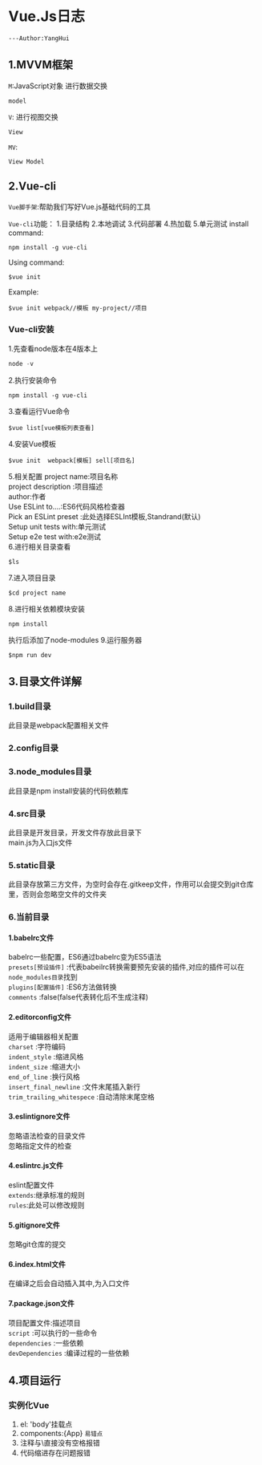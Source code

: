 # Vue.Js日志
    ---Author:YangHui
## 1.MVVM框架
`M`:JavaScript对象 进行数据交换 <pre><code>model</code></pre>
`V`: 进行视图交换<pre><code>View</code></pre>
`MV`: <pre><code>View Model</code></pre>
## 2.Vue-cli
`Vue脚手架`:帮助我们写好Vue.js基础代码的工具

`Vue-cli`功能：
1.目录结构
2.本地调试
3.代码部署
4.热加载
5.单元测试
install command:
<pre><code>npm install -g vue-cli</code></pre>
Using command:
<pre><code>$vue init <template-name><project-name> </code></pre> 
Example: 
<pre><code>$vue init webpack//模板 my-project//项目 </code></pre> 
### Vue-cli安装
1.先查看node版本在4版本上
``` Node.js
node -v
```
2.执行安装命令
``` npm
npm install -g vue-cli
```
3.查看运行Vue命令
``` Vue
$vue list[vue模板列表查看]
```
4.安装Vue模板
``` npm
$vue init  webpack[模板] sell[项目名]
```
5.相关配置
project name:项目名称  
project description :项目描述  
author:作者  
Use ESLint to....:ES6代码风格检查器  
Pick an ESLint preset :此处选择ESLInt模板,Standrand(默认)  
Setup unit tests with:单元测试  
Setup e2e test with:e2e测试  
6.进行相关目录查看
``` npm
$ls
```
7.进入项目目录
``` npm
$cd project name
```
8.进行相关依赖模块安装
``` npm 
npm install
```
执行后添加了node-modules
9.运行服务器
``` npm
$npm run dev
```
## 3.目录文件详解
### 1.build目录
此目录是webpack配置相关文件
### 2.config目录

### 3.node_modules目录
此目录是npm install安装的代码依赖库
### 4.src目录
此目录是开发目录，开发文件存放此目录下  
main.js为入口js文件
### 5.static目录
此目录存放第三方文件，为空时会存在.gitkeep文件，作用可以会提交到git仓库里，否则会忽略空文件的文件夹
### 6.当前目录
#### 1.babelrc文件
babelrc一些配置，ES6通过babelrc变为ES5语法   
 `presets[预设插件]` :代表babeilrc转换需要预先安装的插件,对应的插件可以在  
 `node_modules目录`找到   
 `plugins[配置插件]` :ES6方法做转换  
 `comments` :false(false代表转化后不生成注释)   
#### 2.editorconfig文件
 适用于编辑器相关配置   
 `charset` :字符编码    
 `indent_style` :缩进风格   
 `indent_size` :缩进大小   
 `end_of_line` :换行风格  
 `insert_final_newline` :文件末尾插入新行   
 `trim_trailing_whitespece` :自动清除末尾空格   
#### 3.eslintignore文件
 忽略语法检查的目录文件   
 忽略指定文件的检查
#### 4.eslintrc.js文件
 eslint配置文件   
 `extends`:继承标准的规则   
 `rules`:此处可以修改规则
#### 5.gitignore文件
 忽略git仓库的提交
#### 6.index.html文件
 在编译之后会自动插入其中,为入口文件
#### 7.package.json文件
 项目配置文件:描述项目   
  `script` :可以执行的一些命令   
  `dependencies` :一些依赖   
  `devDependencies` :编译过程的一些依赖
## 4.项目运行
### 实例化Vue
1. el: 'body'挂载点   
2. components:{App}
`易错点`
1. 注释与\\直接没有空格报错
2. 代码缩进存在问题报错